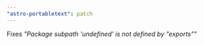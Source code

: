 ```yaml
---
"astro-portabletext": patch
---
```


Fixes _"Package subpath 'undefined' is not defined by "exports""_
